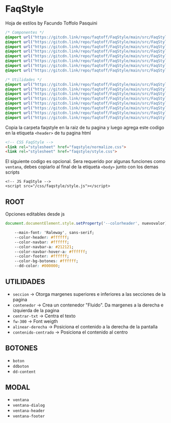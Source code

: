 # FaqStyle

Hoja de estilos by Facundo Toffolo Pasquini
```css
/* Componentes */
@import url("https://gitcdn.link/repo/faqtoff/FaqStyle/main/src/FaqStyle/Alert/Alert.css");
@import url("https://gitcdn.link/repo/faqtoff/FaqStyle/main/src/FaqStyle/Button/Button.css");
@import url("https://gitcdn.link/repo/faqtoff/FaqStyle/main/src/FaqStyle/Card/Card.css");
@import url("https://gitcdn.link/repo/faqtoff/FaqStyle/main/src/FaqStyle/Forms/Forms.css");
@import url("https://gitcdn.link/repo/faqtoff/FaqStyle/main/src/FaqStyle/Modal/Modal.css");
@import url("https://gitcdn.link/repo/faqtoff/FaqStyle/main/src/FaqStyle/Navbar/Navbar.css");
@import url("https://gitcdn.link/repo/faqtoff/FaqStyle/main/src/FaqStyle/Navbar/NavbarAside.css");
@import url("https://gitcdn.link/repo/faqtoff/FaqStyle/main/src/FaqStyle/Progressbar/Progressbar.css");

/* Utilidades */
@import url("https://gitcdn.link/repo/faqtoff/FaqStyle/main/src/FaqStyle/Colors/Colors.css");
@import url("https://gitcdn.link/repo/faqtoff/FaqStyle/main/src/FaqStyle/Conteiners.css");
@import url("https://gitcdn.link/repo/faqtoff/FaqStyle/main/src/FaqStyle/Display.css");
@import url("https://gitcdn.link/repo/faqtoff/FaqStyle/main/src/FaqStyle/Grid.css");
@import url("https://gitcdn.link/repo/faqtoff/FaqStyle/main/src/FaqStyle/Size.css");
@import url("https://gitcdn.link/repo/faqtoff/FaqStyle/main/src/FaqStyle/Text.css");
@import url("https://gitcdn.link/repo/faqtoff/FaqStyle/main/src/FaqStyle/Margin.css");
@import url("https://gitcdn.link/repo/faqtoff/FaqStyle/main/src/FaqStyle/Padding.css");
```

Copia la carpeta faqstyle en la raiz de tu pagina y luego agrega este codigo en la etiqueta `<header>` de tu pagina html
```html
<!-- CSS FaqStyle -->
<link rel="stylesheet" href="faqstyle/normalize.css">
<link rel="stylesheet" href="faqstyle/style.css">
```
El siguiente codigo es opcional. Sera requerido por algunas funciones como `ventana`, debes copiarlo al final de la etiqueta `<body>` junto con los demas scripts
```
<!-- JS FaqStyle -->
<script src="/css/faqstyle/style.js"></script>
```

## ROOT

Opciones editables desde js

```js
document.documentElement.style.setProperty('--colorheader', nuevovalor);
```

```css
    --main-font: 'Raleway', sans-serif;
    --color-header: #ffffff;
    --color-navbar: #ffffff;
    --color-navbar-a: #212121;
    --color-navbar-hover-a: #ffffff;
    --color-footer: #ffffff;
    --color-bg-botones: #ffffff;
    --dd-color: #000000;
```

## UTILIDADES

- `seccion` -> Otorga margenes superiores e inferiores a las secciones de la pagina
- `contenedor` -> Crea un contenedor "Fluido". Da margenes a la derecha e izquierda de la pagina
- `centrar-txt` -> Centra el texto
- `fw-300` -> Font weigth
- `alinear-derecha` -> Posiciona el contenido a la derecha de la pantalla
- `contenido-centrado` -> Posiciona el contenido al centro

## BOTONES

- `boton`
- `ddboton`
- `dd-content`


## MODAL

- `ventana`
- `ventana-dialog`
- `ventana-header`
- `ventana-footer`
